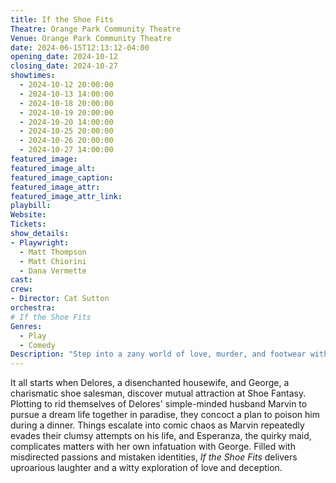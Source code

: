 ```yaml
---
title: If the Shoe Fits
Theatre: Orange Park Community Theatre
Venue: Orange Park Community Theatre
date: 2024-06-15T12:13:12-04:00
opening_date: 2024-10-12
closing_date: 2024-10-27
showtimes:
  - 2024-10-12 20:00:00
  - 2024-10-13 14:00:00
  - 2024-10-18 20:00:00
  - 2024-10-19 20:00:00
  - 2024-10-20 14:00:00
  - 2024-10-25 20:00:00
  - 2024-10-26 20:00:00
  - 2024-10-27 14:00:00
featured_image: 
featured_image_alt: 
featured_image_caption: 
featured_image_attr: 
featured_image_attr_link: 
playbill:
Website: 
Tickets: 
show_details: 
- Playwright: 
  - Matt Thompson
  - Matt Chiorini
  - Dana Vermette
cast:
crew:
- Director: Cat Sutton
orchestra:
# If the Shoe Fits
Genres:
  - Play
  - Comedy
Description: "Step into a zany world of love, murder, and footwear with 'If the Shoe Fits,' where a seemingly simple plan spirals into a hilariously twisted comedy."
---
```

It all starts when Delores, a disenchanted housewife, and George, a charismatic shoe salesman, discover mutual attraction at Shoe Fantasy. Plotting to rid themselves of Delores' simple-minded husband Marvin to pursue a dream life together in paradise, they concoct a plan to poison him during a dinner. Things escalate into comic chaos as Marvin repeatedly evades their clumsy attempts on his life, and Esperanza, the quirky maid, complicates matters with her own infatuation with George. Filled with misdirected passions and mistaken identities, *If the Shoe Fits* delivers uproarious laughter and a witty exploration of love and deception.